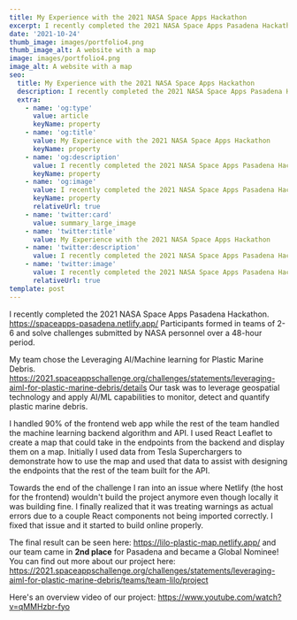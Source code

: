 ```yaml
---
title: My Experience with the 2021 NASA Space Apps Hackathon
excerpt: I recently completed the 2021 NASA Space Apps Pasadena Hackathon.
date: '2021-10-24'
thumb_image: images/portfolio4.png
thumb_image_alt: A website with a map
image: images/portfolio4.png
image_alt: A website with a map
seo:
  title: My Experience with the 2021 NASA Space Apps Hackathon
  description: I recently completed the 2021 NASA Space Apps Pasadena Hackathon.
  extra:
    - name: 'og:type'
      value: article
      keyName: property
    - name: 'og:title'
      value: My Experience with the 2021 NASA Space Apps Hackathon
      keyName: property
    - name: 'og:description'
      value: I recently completed the 2021 NASA Space Apps Pasadena Hackathon.
      keyName: property
    - name: 'og:image'
      value: I recently completed the 2021 NASA Space Apps Pasadena Hackathon.
      keyName: property
      relativeUrl: true
    - name: 'twitter:card'
      value: summary_large_image
    - name: 'twitter:title'
      value: My Experience with the 2021 NASA Space Apps Hackathon
    - name: 'twitter:description'
      value: I recently completed the 2021 NASA Space Apps Pasadena Hackathon.
    - name: 'twitter:image'
      value: I recently completed the 2021 NASA Space Apps Pasadena Hackathon.
      relativeUrl: true
template: post
---
```


I recently completed the 2021 NASA Space Apps Pasadena Hackathon. https://spaceapps-pasadena.netlify.app/
Participants formed in teams of 2-6 and solve challenges submitted by NASA personnel over a 48-hour period.


My team chose the Leveraging AI/Machine learning for Plastic Marine Debris. https://2021.spaceappschallenge.org/challenges/statements/leveraging-aiml-for-plastic-marine-debris/details
Our task was to leverage geospatial technology and apply AI/ML capabilities to monitor, detect and quantify plastic marine debris.


I handled 90% of the frontend web app while the rest of the team handled the machine learning backend algorithm and API.
I used React Leaflet to create a map that could take in the endpoints from the backend and display them on a map.
Initially I used data from Tesla Superchargers to demonstrate how to use the map and used that data to assist with designing the endpoints that the rest of the team built for the API.

Towards the end of the challenge I ran into an issue where Netlify (the host for the frontend) wouldn't build the project anymore even though locally it was building fine.
I finally realized that it was treating warnings as actual errors due to a couple React components not being imported correctly.
I fixed that issue and it started to build online properly.


The final result can be seen here: https://lilo-plastic-map.netlify.app/ and our team came in **2nd place** for Pasadena and became a Global Nominee! 
You can find out more about our project here: https://2021.spaceappschallenge.org/challenges/statements/leveraging-aiml-for-plastic-marine-debris/teams/team-lilo/project

Here's an overview video of our project: https://www.youtube.com/watch?v=qMMHzbr-fyo 
